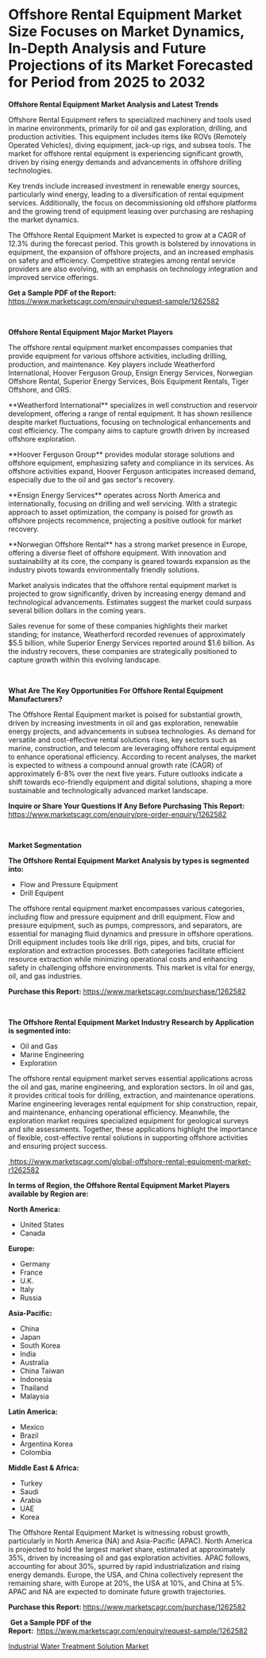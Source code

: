 <p><h1>Offshore Rental Equipment Market Size Focuses on Market Dynamics, In-Depth Analysis and Future Projections of its Market Forecasted for Period from 2025 to 2032</h1></p><p><strong>Offshore Rental Equipment Market Analysis and Latest Trends</strong></p>
<p><p>Offshore Rental Equipment refers to specialized machinery and tools used in marine environments, primarily for oil and gas exploration, drilling, and production activities. This equipment includes items like ROVs (Remotely Operated Vehicles), diving equipment, jack-up rigs, and subsea tools. The market for offshore rental equipment is experiencing significant growth, driven by rising energy demands and advancements in offshore drilling technologies. </p><p>Key trends include increased investment in renewable energy sources, particularly wind energy, leading to a diversification of rental equipment services. Additionally, the focus on decommissioning old offshore platforms and the growing trend of equipment leasing over purchasing are reshaping the market dynamics. </p><p>The Offshore Rental Equipment Market is expected to grow at a CAGR of 12.3% during the forecast period. This growth is bolstered by innovations in equipment, the expansion of offshore projects, and an increased emphasis on safety and efficiency. Competitive strategies among rental service providers are also evolving, with an emphasis on technology integration and improved service offerings.</p></p>
<p><strong>Get a Sample PDF of the Report:&nbsp;</strong> <a href="https://www.marketscagr.com/enquiry/request-sample/1262582?utm_campaign=1166&utm_medium=2&utm_source=Github&utm_content=ia&utm_term=17022025&utm_id=offshore-rental-equipment">https://www.marketscagr.com/enquiry/request-sample/1262582</a></p>
<p>&nbsp;</p>
<p><strong>Offshore Rental Equipment Major Market Players</strong></p>
<p><p>The offshore rental equipment market encompasses companies that provide equipment for various offshore activities, including drilling, production, and maintenance. Key players include Weatherford International, Hoover Ferguson Group, Ensign Energy Services, Norwegian Offshore Rental, Superior Energy Services, Bois Equipment Rentals, Tiger Offshore, and ORS.</p><p>**Weatherford International** specializes in well construction and reservoir development, offering a range of rental equipment. It has shown resilience despite market fluctuations, focusing on technological enhancements and cost efficiency. The company aims to capture growth driven by increased offshore exploration.</p><p>**Hoover Ferguson Group** provides modular storage solutions and offshore equipment, emphasizing safety and compliance in its services. As offshore activities expand, Hoover Ferguson anticipates increased demand, especially due to the oil and gas sector's recovery.</p><p>**Ensign Energy Services** operates across North America and internationally, focusing on drilling and well servicing. With a strategic approach to asset optimization, the company is poised for growth as offshore projects recommence, projecting a positive outlook for market recovery.</p><p>**Norwegian Offshore Rental** has a strong market presence in Europe, offering a diverse fleet of offshore equipment. With innovation and sustainability at its core, the company is geared towards expansion as the industry pivots towards environmentally friendly solutions.</p><p>Market analysis indicates that the offshore rental equipment market is projected to grow significantly, driven by increasing energy demand and technological advancements. Estimates suggest the market could surpass several billion dollars in the coming years.</p><p>Sales revenue for some of these companies highlights their market standing; for instance, Weatherford recorded revenues of approximately $5.5 billion, while Superior Energy Services reported around $1.6 billion. As the industry recovers, these companies are strategically positioned to capture growth within this evolving landscape.</p></p>
<p>&nbsp;</p>
<p><strong>What Are The Key Opportunities For Offshore Rental Equipment Manufacturers?</strong></p>
<p><p>The Offshore Rental Equipment market is poised for substantial growth, driven by increasing investments in oil and gas exploration, renewable energy projects, and advancements in subsea technologies. As demand for versatile and cost-effective rental solutions rises, key sectors such as marine, construction, and telecom are leveraging offshore rental equipment to enhance operational efficiency. According to recent analyses, the market is expected to witness a compound annual growth rate (CAGR) of approximately 6-8% over the next five years. Future outlooks indicate a shift towards eco-friendly equipment and digital solutions, shaping a more sustainable and technologically advanced market landscape.</p></p>
<p><strong>Inquire or Share Your Questions If Any Before Purchasing This Report:</strong> <a href="https://www.marketscagr.com/enquiry/pre-order-enquiry/1262582?utm_campaign=1166&utm_medium=2&utm_source=Github&utm_content=ia&utm_term=17022025&utm_id=offshore-rental-equipment">https://www.marketscagr.com/enquiry/pre-order-enquiry/1262582</a></p>
<p>&nbsp;</p>
<p><strong>Market Segmentation</strong></p>
<p><strong>The Offshore Rental Equipment Market Analysis by types is segmented into:</strong></p>
<p><ul><li>Flow and Pressure Equipment</li><li>Drill Equipent</li></ul></p>
<p><p>The offshore rental equipment market encompasses various categories, including flow and pressure equipment and drill equipment. Flow and pressure equipment, such as pumps, compressors, and separators, are essential for managing fluid dynamics and pressure in offshore operations. Drill equipment includes tools like drill rigs, pipes, and bits, crucial for exploration and extraction processes. Both categories facilitate efficient resource extraction while minimizing operational costs and enhancing safety in challenging offshore environments. This market is vital for energy, oil, and gas industries.</p></p>
<p><strong>Purchase this Report:&nbsp;</strong><a href="https://www.marketscagr.com/purchase/1262582?utm_campaign=1166&utm_medium=2&utm_source=Github&utm_content=ia&utm_term=17022025&utm_id=offshore-rental-equipment">https://www.marketscagr.com/purchase/1262582</a></p>
<p>&nbsp;</p>
<p><strong>The Offshore Rental Equipment Market Industry Research by Application is segmented into:</strong></p>
<p><ul><li>Oil and Gas</li><li>Marine Engineering</li><li>Exploration</li></ul></p>
<p><p>The offshore rental equipment market serves essential applications across the oil and gas, marine engineering, and exploration sectors. In oil and gas, it provides critical tools for drilling, extraction, and maintenance operations. Marine engineering leverages rental equipment for ship construction, repair, and maintenance, enhancing operational efficiency. Meanwhile, the exploration market requires specialized equipment for geological surveys and site assessments. Together, these applications highlight the importance of flexible, cost-effective rental solutions in supporting offshore activities and ensuring project success.</p></p>
<p><a href="https://www.marketscagr.com/global-offshore-rental-equipment-market-r1262582?utm_campaign=1166&utm_medium=2&utm_source=Github&utm_content=ia&utm_term=17022025&utm_id=offshore-rental-equipment">&nbsp;https://www.marketscagr.com/global-offshore-rental-equipment-market-r1262582</a></p>
<p><strong>In terms of Region, the Offshore Rental Equipment Market Players available by Region are:</strong></p>
<p>
    <p> <strong> North America: </strong>
        <ul>
            <li>United States</li>
            <li>Canada</li>
        </ul>
        </p> 
    <p> <strong> Europe: </strong>
        <ul>
            <li>Germany</li>
            <li>France</li>
            <li>U.K.</li>
            <li>Italy</li>
            <li>Russia</li>
        </ul>
        </p> 
    <p> <strong> Asia-Pacific: </strong>
        <ul>
            <li>China</li>
            <li>Japan</li>
            <li>South Korea</li>
            <li>India</li>
            <li>Australia</li>
            <li>China Taiwan</li>
            <li>Indonesia</li>
            <li>Thailand</li>
            <li>Malaysia</li>
        </ul>
        </p> 
    <p> <strong> Latin America: </strong>
        <ul>
            <li>Mexico</li>
            <li>Brazil</li>
            <li>Argentina Korea</li>
            <li>Colombia</li>
        </ul>
        </p> 
    <p> <strong> Middle East & Africa: </strong>
        <ul>
            <li>Turkey</li>
            <li>Saudi</li>
            <li>Arabia</li>
            <li>UAE</li>
            <li>Korea</li>
        </ul>
    </p>
    </p>
<p><p>The Offshore Rental Equipment Market is witnessing robust growth, particularly in North America (NA) and Asia-Pacific (APAC). North America is projected to hold the largest market share, estimated at approximately 35%, driven by increasing oil and gas exploration activities. APAC follows, accounting for about 30%, spurred by rapid industrialization and rising energy demands. Europe, the USA, and China collectively represent the remaining share, with Europe at 20%, the USA at 10%, and China at 5%. APAC and NA are expected to dominate future growth trajectories.</p></p>
<p><strong>Purchase this Report: </strong><a href="https://www.marketscagr.com/purchase/1262582?utm_campaign=1166&utm_medium=2&utm_source=Github&utm_content=ia&utm_term=17022025&utm_id=offshore-rental-equipment">https://www.marketscagr.com/purchase/1262582</a></p>
<p>&nbsp;<strong>Get a Sample PDF of the Report:&nbsp;&nbsp;</strong><a href="https://www.marketscagr.com/enquiry/request-sample/1262582?utm_campaign=1166&utm_medium=2&utm_source=Github&utm_content=ia&utm_term=17022025&utm_id=offshore-rental-equipment">https://www.marketscagr.com/enquiry/request-sample/1262582</a></p>
<p><strong></strong></p>
<p><p><a href="https://github.com/willjis/Market-Research-Report-List-1/blob/main/industrial-water-treatment-solution-market.md?utm_campaign=1166&utm_medium=2&utm_source=Github&utm_content=ia&utm_term=17022025&utm_id=offshore-rental-equipment">Industrial Water Treatment Solution Market</a></p></p>